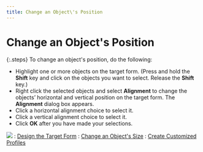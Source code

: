 ```yaml
---
title: Change an Object\'s Position
---
```


# Change an Object's Position


{:.steps}
To change an object's position, do the following:

- Highlight one or more objects on the target form.  (Press and hold the **Shift** key  and click on the objects you want to select. Release the **Shift**  key.)
- Right click the selected objects and select **Alignment** to change the objects’ horizontal  and vertical position on the target form. The **Alignment**  dialog box appears.
- Click a horizontal alignment choice to select  it.
- Click a vertical alignment choice to select it.
- Click **OK**  after you have made your selections.



![]({{site.fd_baseurl}}/img/see_also.gif)
: [Design the  Target Form]({{site.fd_baseurl}}/misc/design_the_target_form.html)
: [Change an  Object's Size]({{site.fd_baseurl}}/misc/change_an_object_s_size.html)
: [Create  Customized Profiles]({{site.fd_baseurl}}/forms-designer/create-customized-profiles/create_customized_profiles.html)
